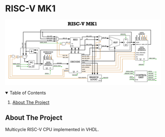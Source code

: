 # RISC-V MK1
![Board_3D_TOP.png](inkscape/cpu_diagram.png)


<!-- TABLE OF CONTENTS -->
<details open="open">
  <summary>Table of Contents</summary>
  <ol>
    <li><a href="#about-the-project">About The Project</a></li>
  </ol>
</details>


<!-- ABOUT THE PROJECT -->
## About The Project
Multicycle RISC-V CPU implemented in VHDL.